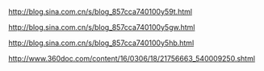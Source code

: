  http://blog.sina.com.cn/s/blog_857cca740100y59t.html 

 http://blog.sina.com.cn/s/blog_857cca740100y5gw.html 

 http://blog.sina.com.cn/s/blog_857cca740100y5hb.html 

 http://www.360doc.com/content/16/0306/18/21756663_540009250.shtml 